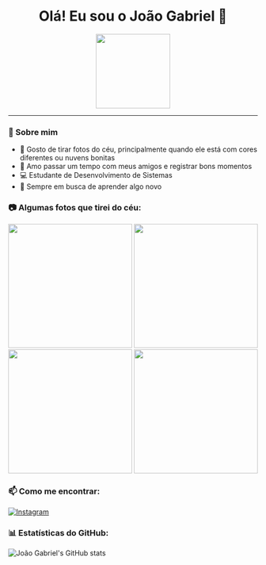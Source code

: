 <h1 align="center">Olá! Eu sou o João Gabriel 👋</h1>

<div align="center">
  <img src="https://media1.giphy.com/media/v1.Y2lkPTc5MGI3NjExbTZjNzY5YjBncnppaDB0eWljbDQyZXlmNnZiODhtdHA3cmlzbjg0ZSZlcD12MV9pbnRlcm5hbF9naWZfYnlfaWQmY3Q9Zw/MUHNdrm3vk7MoyUsCO/giphy.gif" width="150">
</div>

---

### 🌟 Sobre mim
- 📸 Gosto de tirar fotos do céu, principalmente quando ele está com cores diferentes ou nuvens bonitas  
- 🤝 Amo passar um tempo com meus amigos e registrar bons momentos  
- 💻 Estudante de Desenvolvimento de Sistemas  
- 🚀 Sempre em busca de aprender algo novo  


### 📷 Algumas fotos que tirei do céu:
<p align="center">
  <img src="https://raw.githubusercontent.com/seu_usuario/seu_repositorio/main/imagens/ceu1.png" width="250"/>
  <img src="https://raw.githubusercontent.com/seu_usuario/seu_repositorio/main/imagens/ceu2.png" width="250"/>
  <img src="https://raw.githubusercontent.com/seu_usuario/seu_repositorio/main/imagens/ceu3.png" width="250"/>
  <img src="https://raw.githubusercontent.com/seu_usuario/seu_repositorio/main/imagens/ceu4.png" width="250"/>
</p>

### 📫 Como me encontrar:
[![Instagram](https://img.shields.io/badge/-Instagram-%23E4405F?style=for-the-badge&logo=instagram&logoColor=white)](https://www.instagram.com/jaogbrl?igsh=MTUxaWhjc3JyaHA3bA==)

### 📊 Estatísticas do GitHub:
![João Gabriel's GitHub stats](https://github-readme-stats.vercel.app/api?username=seu_usuario&show_icons=true&theme=dracula)
